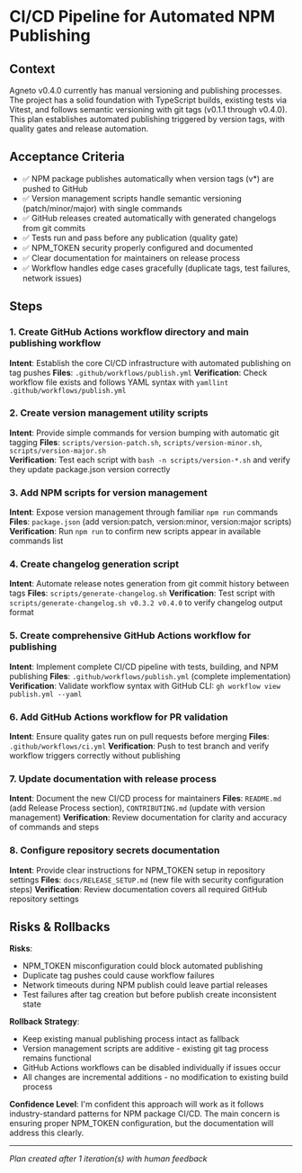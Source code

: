 # CI/CD Pipeline for Automated NPM Publishing

## Context
Agneto v0.4.0 currently has manual versioning and publishing processes. The project has a solid foundation with TypeScript builds, existing tests via Vitest, and follows semantic versioning with git tags (v0.1.1 through v0.4.0). This plan establishes automated publishing triggered by version tags, with quality gates and release automation.

## Acceptance Criteria
- ✅ NPM package publishes automatically when version tags (v*) are pushed to GitHub
- ✅ Version management scripts handle semantic versioning (patch/minor/major) with single commands
- ✅ GitHub releases created automatically with generated changelogs from git commits
- ✅ Tests run and pass before any publication (quality gate)
- ✅ NPM_TOKEN security properly configured and documented
- ✅ Clear documentation for maintainers on release process
- ✅ Workflow handles edge cases gracefully (duplicate tags, test failures, network issues)

## Steps

### 1. Create GitHub Actions workflow directory and main publishing workflow
**Intent**: Establish the core CI/CD infrastructure with automated publishing on tag pushes
**Files**: `.github/workflows/publish.yml`
**Verification**: Check workflow file exists and follows YAML syntax with `yamllint .github/workflows/publish.yml`

### 2. Create version management utility scripts
**Intent**: Provide simple commands for version bumping with automatic git tagging
**Files**: `scripts/version-patch.sh`, `scripts/version-minor.sh`, `scripts/version-major.sh`  
**Verification**: Test each script with `bash -n scripts/version-*.sh` and verify they update package.json version correctly

### 3. Add NPM scripts for version management
**Intent**: Expose version management through familiar `npm run` commands
**Files**: `package.json` (add version:patch, version:minor, version:major scripts)
**Verification**: Run `npm run` to confirm new scripts appear in available commands list

### 4. Create changelog generation script
**Intent**: Automate release notes generation from git commit history between tags
**Files**: `scripts/generate-changelog.sh`
**Verification**: Test script with `scripts/generate-changelog.sh v0.3.2 v0.4.0` to verify changelog output format

### 5. Create comprehensive GitHub Actions workflow for publishing
**Intent**: Implement complete CI/CD pipeline with tests, building, and NPM publishing
**Files**: `.github/workflows/publish.yml` (complete implementation)
**Verification**: Validate workflow syntax with GitHub CLI: `gh workflow view publish.yml --yaml`

### 6. Add GitHub Actions workflow for PR validation
**Intent**: Ensure quality gates run on pull requests before merging
**Files**: `.github/workflows/ci.yml` 
**Verification**: Push to test branch and verify workflow triggers correctly without publishing

### 7. Update documentation with release process
**Intent**: Document the new CI/CD process for maintainers
**Files**: `README.md` (add Release Process section), `CONTRIBUTING.md` (update with version management)
**Verification**: Review documentation for clarity and accuracy of commands and steps

### 8. Configure repository secrets documentation
**Intent**: Provide clear instructions for NPM_TOKEN setup in repository settings
**Files**: `docs/RELEASE_SETUP.md` (new file with security configuration steps)
**Verification**: Review documentation covers all required GitHub repository settings

## Risks & Rollbacks

**Risks**:
- NPM_TOKEN misconfiguration could block automated publishing
- Duplicate tag pushes could cause workflow failures  
- Network timeouts during NPM publish could leave partial releases
- Test failures after tag creation but before publish create inconsistent state

**Rollback Strategy**:
- Keep existing manual publishing process intact as fallback
- Version management scripts are additive - existing git tag process remains functional
- GitHub Actions workflows can be disabled individually if issues occur
- All changes are incremental additions - no modification to existing build process

**Confidence Level**: I'm confident this approach will work as it follows industry-standard patterns for NPM package CI/CD. The main concern is ensuring proper NPM_TOKEN configuration, but the documentation will address this clearly.

---
_Plan created after 1 iteration(s) with human feedback_
